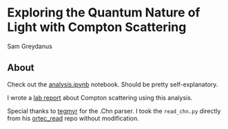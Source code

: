 # Exploring the Quantum Nature of Light with Compton Scattering

Sam Greydanus

About
-----

Check out the [analysis.ipynb](https://nbviewer.jupyter.org/github/greydanus/compton/blob/master/analysis.ipynb) notebook. Should be pretty self-explanatory.

I wrote a [lab report](https://github.com/greydanus/compton/blob/master/exploring-quantum-nature.pdf) about Compton scattering using this analysis.

Special thanks to [tegmyr](https://github.com/tegmyr) for the .Chn parser. I took the `read_chn.py` directly from his [ortec_read](https://github.com/tegmyr/ortec_read) repo without modification.